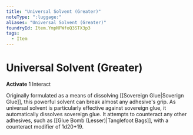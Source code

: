 ```yaml
---
title: "Universal Solvent (Greater)"
noteType: ":luggage:"
aliases: "Universal Solvent (Greater)"
foundryId: Item.YmpNFWfoQ3STX3p3
tags:
  - Item
---
```


# Universal Solvent (Greater)

**Activate** 1 Interact

Originally formulated as a means of dissolving [[Sovereign Glue|Soverign Glue]], this powerful solvent can break almost any adhesive's grip. As universal solvent is particularly effective against sovereign glue, it automatically dissolves sovereign glue. It attempts to counteract any other adhesives, such as [[Glue Bomb (Lesser)|Tanglefoot Bags]], with a counteract modifier of 1d20+19.
